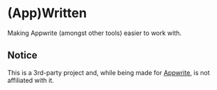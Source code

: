 # (App)Written

Making Appwrite (amongst other tools) easier to work with.

## Notice

This is a 3rd-party project and, while being made for [Appwrite](https://appwrite.io/), is not affiliated with it.
